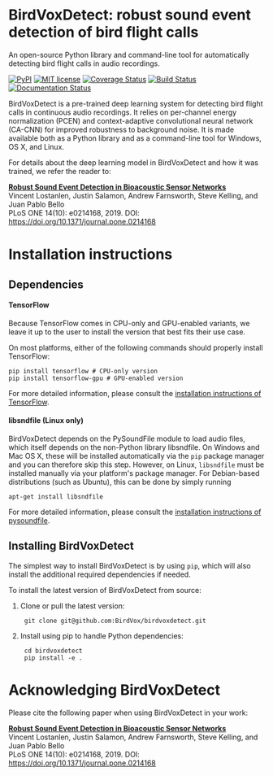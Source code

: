 # BirdVoxDetect: robust sound event detection of bird flight calls

An open-source Python library and command-line tool for automatically detecting bird flight calls in audio recordings.

[![PyPI](https://img.shields.io/badge/python-3.5%2C%203.6-blue.svg)]()
[![MIT license](https://img.shields.io/badge/License-MIT-blue.svg)](https://choosealicense.com/licenses/mit/)
[![Coverage Status](https://coveralls.io/repos/github/BirdVox/birdvoxdetect/badge.svg)](https://coveralls.io/github/BirdVox/birdvoxdetect)
[![Build Status](https://travis-ci.org/BirdVox/birdvoxdetect.svg?branch=master)](https://travis-ci.org/BirdVox/birdvoxdetect)
[![Documentation Status](https://readthedocs.org/projects/birdvoxdetect/badge/?version=latest)](http://birdvoxdetect.readthedocs.io/en/latest/?badge=latest)

BirdVoxDetect is a pre-trained deep learning system for detecting bird flight calls in continuous audio recordings.
It relies on per-channel energy normalization (PCEN) and context-adaptive convolutional neural network (CA-CNN) for improved robustness to background noise.
It is made available both as a Python library and as a command-line tool for Windows, OS X, and Linux.

For details about the deep learning model in BirdVoxDetect and how it was trained, we refer the reader to:

**[Robust Sound Event Detection in Bioacoustic Sensor Networks](https://journals.plos.org/plosone/article/file?id=10.1371/journal.pone.0214168&type=printable)**<br/>
Vincent Lostanlen, Justin Salamon, Andrew Farnsworth, Steve Kelling, and Juan Pablo Bello<br/>
PLoS ONE 14(10): e0214168, 2019. DOI: https://doi.org/10.1371/journal.pone.0214168




# Installation instructions

Dependencies
------------
#### TensorFlow
Because TensorFlow comes in CPU-only and GPU-enabled variants, we leave it up to the user to install the version that best fits
their use case.

On most platforms, either of the following commands should properly install TensorFlow:

    pip install tensorflow # CPU-only version
    pip install tensorflow-gpu # GPU-enabled version

For more detailed information, please consult the
[installation instructions of TensorFlow](https://www.tensorflow.org/install/).

#### libsndfile (Linux only)
BirdVoxDetect depends on the PySoundFile module to load audio files, which itself depends on the non-Python library libsndfile.
On Windows and Mac OS X, these will be installed automatically via the ``pip`` package manager and you can therefore skip this step.
However, on Linux, `libsndfile` must be installed manually via your platform's package manager.
For Debian-based distributions (such as Ubuntu), this can be done by simply running

    apt-get install libsndfile

For more detailed information, please consult the
[installation instructions of pysoundfile](https://pysoundfile.readthedocs.io/en/0.9.0/#installation>).


Installing BirdVoxDetect
------------------------
The simplest way to install BirdVoxDetect is by using ``pip``, which will also install the additional required dependencies
if needed.

To install the latest version of BirdVoxDetect from source:

1. Clone or pull the latest version:

        git clone git@github.com:BirdVox/birdvoxdetect.git

2. Install using pip to handle Python dependencies:

        cd birdvoxdetect
        pip install -e .

# Acknowledging BirdVoxDetect

Please cite the following paper when using BirdVoxDetect in your work:


**[Robust Sound Event Detection in Bioacoustic Sensor Networks](https://journals.plos.org/plosone/article/file?id=10.1371/journal.pone.0214168&type=printable)**<br/>
Vincent Lostanlen, Justin Salamon, Andrew Farnsworth, Steve Kelling, and Juan Pablo Bello<br/>
PLoS ONE 14(10): e0214168, 2019. DOI: https://doi.org/10.1371/journal.pone.0214168
